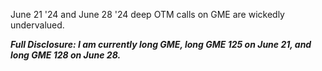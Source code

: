 June 21 '24 and June 28 '24 deep OTM calls on GME are wickedly undervalued.

***Full Disclosure: I am currently long GME, long GME 125 on June 21, and long GME 128 on June 28.***


